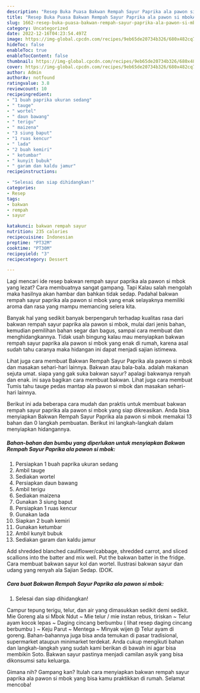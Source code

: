 ```yaml
---
description: "Resep Buka Puasa Bakwan Rempah Sayur Paprika ala pawon si mbokAnti Ribet"
title: "Resep Buka Puasa Bakwan Rempah Sayur Paprika ala pawon si mbokAnti Ribet"
slug: 1662-resep-buka-puasa-bakwan-rempah-sayur-paprika-ala-pawon-si-mbokanti-ribet
category: Uncategorized
date: 2022-12-16T04:23:54.497Z
image: https://img-global.cpcdn.com/recipes/9eb65de20734b326/680x482cq70/bakwan-rempah-sayur-paprika-ala-pawon-si-mbok-foto-resep-utama.jpg
hideToc: false
enableToc: true
enableTocContent: false
thumbnail: https://img-global.cpcdn.com/recipes/9eb65de20734b326/680x482cq70/bakwan-rempah-sayur-paprika-ala-pawon-si-mbok-foto-resep-utama.jpg
cover: https://img-global.cpcdn.com/recipes/9eb65de20734b326/680x482cq70/bakwan-rempah-sayur-paprika-ala-pawon-si-mbok-foto-resep-utama.jpg
author: Admin
authorAv: notfound
ratingvalue: 3.8
reviewcount: 10
recipeingredient:
- "1 buah paprika ukuran sedang"
- " tauge"
- " wortel"
- " daun bawang"
- " terigu"
- " maizena"
- "3 siung baput"
- "1 ruas kencur"
- " lada"
- "2 buah kemiri"
- " ketumbar"
- " kunyit bubuk"
- " garam dan kaldu jamur"
recipeinstructions:

- "Selesai dan siap dihidangkan!"
categories:
- Resep
tags:
- bakwan
- rempah
- sayur

katakunci: bakwan rempah sayur 
nutrition: 235 calories
recipecuisine: Indonesian
preptime: "PT32M"
cooktime: "PT30M"
recipeyield: "3"
recipecategory: Dessert

---
```



Lagi mencari ide resep bakwan rempah sayur paprika ala pawon si mbok yang lezat? Cara membuatnya sangat gampang. Tapi Kalau salah mengolah maka hasilnya akan hambar dan bahkan tidak sedap. Padahal bakwan rempah sayur paprika ala pawon si mbok yang enak selayaknya memiliki aroma dan rasa yang mampu memancing selera kita.


Banyak hal yang sedikit banyak berpengaruh terhadap kualitas rasa dari bakwan rempah sayur paprika ala pawon si mbok, mulai dari jenis bahan, kemudian pemilihan bahan segar dan bagus, sampai cara membuat dan menghidangkannya. Tidak usah bingung kalau mau menyiapkan bakwan rempah sayur paprika ala pawon si mbok yang enak di rumah, karena asal sudah tahu caranya maka hidangan ini dapat menjadi sajian istimewa.

Lihat juga cara membuat Bakwan Rempah Sayur Paprika ala pawon si mbok dan masakan sehari-hari lainnya. Bakwan atau bala-bala. adalah makanan sejuta umat. siapa yang gak suka bakwan sayur? apalagi bakwanya renyah dan enak. ini saya bagikan cara membuat bakwan. Lihat juga cara membuat Tumis tahu tauge pedas mantap ala pawon si mbok dan masakan sehari-hari lainnya.


Berikut ini ada beberapa cara mudah dan praktis untuk membuat bakwan rempah sayur paprika ala pawon si mbok yang siap dikreasikan. Anda bisa menyiapkan Bakwan Rempah Sayur Paprika ala pawon si mbok memakai 13 bahan dan 0 langkah pembuatan. Berikut ini langkah-langkah dalam menyiapkan hidangannya.

<!--inarticleads1-->

##### Bahan-bahan dan bumbu yang diperlukan untuk menyiapkan Bakwan Rempah Sayur Paprika ala pawon si mbok:

1. Persiapkan 1 buah paprika ukuran sedang
1. Ambil  tauge
1. Sediakan  wortel
1. Persiapkan  daun bawang
1. Ambil  terigu
1. Sediakan  maizena
1. Gunakan 3 siung baput
1. Persiapkan 1 ruas kencur
1. Gunakan  lada
1. Siapkan 2 buah kemiri
1. Gunakan  ketumbar
1. Ambil  kunyit bubuk
1. Sediakan  garam dan kaldu jamur


Add shredded blanched cauliflower/cabbage, shredded carrot, and sliced scallions into the batter and mix well. Put the bakwan batter in the fridge. Cara membuat bakwan sayur kol dan wortel. Ilustrasi bakwan sayur dan udang yang renyah ala Sajian Sedap. (DOK. 

<!--inarticleads2-->

##### Cara buat Bakwan Rempah Sayur Paprika ala pawon si mbok:


1. Selesai dan siap dihidangkan!

Campur tepung terigu, telur, dan air yang dimasukkan sedikit demi sedikit. Mie Goreng ala si Mbok Ndut ~ Mie telur / mie instan rebus, tiriskan ~ Telur ayam kocok lepas ~ Daging cincang berbumbu ( lihat resep daging cincang berbumbu ) ~ Keju Parut ~ Mentega ~ Minyak wijen @ Telur ayam di goreng. Bahan-bahannya juga bisa anda temukan di pasar tradisional, supermarket ataupun minimarket terdekat. Anda cukup mengikuti bahan dan langkah-langkah yang sudah kami berikan di bawah ini agar bisa membikin Soto. Bakwan sayur pastinya menjadi camilan asyik yang bisa dikonsumsi satu keluarga. 

Gimana nih? Gampang kan? Itulah cara menyiapkan bakwan rempah sayur paprika ala pawon si mbok yang bisa kamu praktikkan di rumah. Selamat mencoba!
